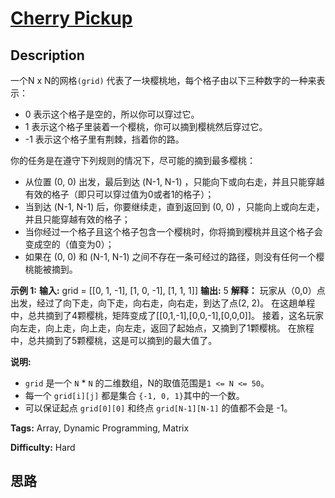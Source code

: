 # [Cherry Pickup][title]

## Description

一个N x N的网格`(grid)` 代表了一块樱桃地，每个格子由以下三种数字的一种来表示：

  * 0 表示这个格子是空的，所以你可以穿过它。
  * 1 表示这个格子里装着一个樱桃，你可以摘到樱桃然后穿过它。
  * -1 表示这个格子里有荆棘，挡着你的路。

你的任务是在遵守下列规则的情况下，尽可能的摘到最多樱桃：

  * 从位置 (0, 0) 出发，最后到达 (N-1, N-1) ，只能向下或向右走，并且只能穿越有效的格子（即只可以穿过值为0或者1的格子）；
  * 当到达 (N-1, N-1) 后，你要继续走，直到返回到 (0, 0) ，只能向上或向左走，并且只能穿越有效的格子；
  * 当你经过一个格子且这个格子包含一个樱桃时，你将摘到樱桃并且这个格子会变成空的（值变为0）；
  * 如果在 (0, 0) 和 (N-1, N-1) 之间不存在一条可经过的路径，则没有任何一个樱桃能被摘到。

**示例 1:**
            **输入:** grid =    [[0, 1, -1],     [1, 0, -1],     [1, 1,  1]]    **输出:** 5    **解释：**     玩家从（0,0）点出发，经过了向下走，向下走，向右走，向右走，到达了点(2, 2)。    在这趟单程中，总共摘到了4颗樱桃，矩阵变成了[[0,1,-1],[0,0,-1],[0,0,0]]。    接着，这名玩家向左走，向上走，向上走，向左走，返回了起始点，又摘到了1颗樱桃。    在旅程中，总共摘到了5颗樱桃，这是可以摘到的最大值了。    

**说明:**

  * `grid` 是一个 `N` * `N` 的二维数组，N的取值范围是`1 <= N <= 50`。
  * 每一个 `grid[i][j]` 都是集合 `{-1, 0, 1}`其中的一个数。
  * 可以保证起点 `grid[0][0]` 和终点 `grid[N-1][N-1]` 的值都不会是 -1。


**Tags:** Array, Dynamic Programming, Matrix

**Difficulty:** Hard

## 思路

[title]: https://leetcode-cn.com/problems/cherry-pickup
